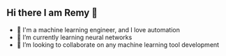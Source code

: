 ## Hi there I am Remy 👋 
- 👀 I'm a machine learning engineer, and I love automation 
- 🌱 I’m currently learning neural networks 
- 💞️ I’m looking to collaborate on any machine learning tool development
